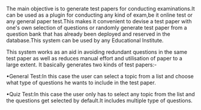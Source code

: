 The main objective is to generate test papers for conducting examinations.It can be used as a plugin for conducting any kind of exam,be it online test or any general paper test.This makes it convenient to devise a test paper with one's own selection of questions or randomly generate test paper from a question bank that has already been deployed and reserved in the database.This system can be used by any Educational Institute.

This system works as an aid in avoiding redundant questions in the same test paper as well as reduces manual effort and utilisation of paper to a large extent. It basically generates two kinds of test papers:-

•General Test:In this case the user can select a topic from a list and choose what type of questions he wants to include in the test paper.

•Quiz Test:In this case the user only has to select any topic from the list and the questions get selected by default.It includes multiple type of questions.